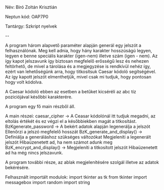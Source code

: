 Név: Biró Zoltán Krisztián

Neptun kód: OAP7P0

Tantárgy: Szkript nyelvek

--

A program három alapvető paraméter alapján generál egy jelszót a felhasználónak. Meg kell adnia, hogy hány karakter hosszúságú legyen, legyen e benne speciális karakter (igen-nem) illetve szám (igen - nem).
Az így kapot jelszavunk így biztosan megfelelő erősségű lesz és nehezen feltörhető, de mivel a tárolása és a megjegyzése is rendkívül nehéz így, ezért van lehetőségünk arra, hogy titkosítsuk Caesar kódoló segítségével.
Az így kapott jelszót elmenthetjük, mivel csak mi tudjuk, hogy pontosan hogy volt kódolva.

A Caesar kódoló ebben az esetben a betűket kicséréli az abc tíz poziciójával későbbi karakterére.

A program egy fő main részből áll.

A main részei:
caesar_cipher ->
A Ceasar kódolónál itt tudjuk megadni, az eltolás értékét és ez végzi el a későbbiekben magát a titkosítást.
BzKgenerate_password ->
A bekért adatok alapján legenerálja a jelszót
Ellenőrzi a jelszó megfelelő hosszát
BzK_generate_and_display() ->
Definiálja a generáláshoz szükséges változókat
Megjeleníti a legenerált jelszót
Hibaüzenetett ad, ha nem számot adunk meg
BzK_encrypt_and_display() ->
Megjeleníti a titkosított jelszót
Hibaüzenetett ad ha még nincs jelszavunk.

A program további része, az ablak megjelenítésére szolgál illetve az adatok bekérésére.

Felhasznált importált modulok:
import tkinter as tk
from tkinter import messagebox
import random
import string

